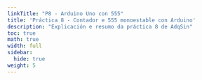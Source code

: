 ```yaml
---
linkTitle: "P8 - Arduino Uno con 555"
title: 'Práctica 8 - Contador e 555 monoestable con Arduino'
description: "Explicación e resumo da práctica 8 de AdqSin"
toc: true
math: true
width: full
sidebar:
  hide: true
weight: 5
---
```

